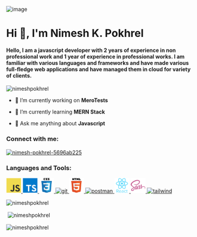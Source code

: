 ![image](https://cdn.discordapp.com/attachments/997487381634625557/1145327544694997022/github-banner.jpg)

<h1>Hi 👋, I'm Nimesh K. Pokhrel</h1>
<h4>Hello, I am a javascript developer with 2
years of experience in non professional
work and 1 year of experience in
professional works. I am familiar with
various languages and frameworks and
have made various full-fledge web
applications and have managed them in
cloud for variety of clients.</h4>

<p align="left"> <img src="https://komarev.com/ghpvc/?username=nimeshpokhrel&label=Profile%20views&color=0e75b6&style=flat" alt="nimeshpokhrel" /> </p>

- 🔭 I’m currently working on **MeroTests**

- 🌱 I’m currently learning **MERN Stack**

- 💬 Ask me anything about **Javascript**

<h3 align="left">Connect with me:</h3>
<p align="left">
<a href="https://linkedin.com/in/nimesh-pokhrel-5696ab225" target="blank"><img align="center" src="https://raw.githubusercontent.com/rahuldkjain/github-profile-readme-generator/master/src/images/icons/Social/linked-in-alt.svg" alt="nimesh-pokhrel-5696ab225" height="30" width="40" /></a>
</p>

<h3 align="left">Languages and Tools:</h3>
<p align="left"> <a href="https://developer.mozilla.org/en-US/docs/Web/JavaScript" target="_blank" rel="noreferrer"> <img src="https://raw.githubusercontent.com/devicons/devicon/master/icons/javascript/javascript-original.svg" alt="javascript" width="40" height="40"/> </a> <a href="https://www.typescriptlang.org/" target="_blank" rel="noreferrer"> <img src="https://raw.githubusercontent.com/devicons/devicon/master/icons/typescript/typescript-original.svg" alt="typescript" width="40" height="40"/> </a> <a href="https://www.w3schools.com/css/" target="_blank" rel="noreferrer"> <img src="https://raw.githubusercontent.com/devicons/devicon/master/icons/css3/css3-original-wordmark.svg" alt="css3" width="40" height="40"/> </a> <a href="https://git-scm.com/" target="_blank" rel="noreferrer"> <img src="https://www.vectorlogo.zone/logos/git-scm/git-scm-icon.svg" alt="git" width="40" height="40"/> </a> <a href="https://www.w3.org/html/" target="_blank" rel="noreferrer"> <img src="https://raw.githubusercontent.com/devicons/devicon/master/icons/html5/html5-original-wordmark.svg" alt="html5" width="40" height="40"/> </a> <a href="https://postman.com" target="_blank" rel="noreferrer"> <img src="https://www.vectorlogo.zone/logos/getpostman/getpostman-icon.svg" alt="postman" width="40" height="40"/> </a> <a href="https://reactjs.org/" target="_blank" rel="noreferrer"> <img src="https://raw.githubusercontent.com/devicons/devicon/master/icons/react/react-original-wordmark.svg" alt="react" width="40" height="40"/> </a> <a href="https://sass-lang.com" target="_blank" rel="noreferrer"> <img src="https://raw.githubusercontent.com/devicons/devicon/master/icons/sass/sass-original.svg" alt="sass" width="40" height="40"/> </a> <a href="https://tailwindcss.com/" target="_blank" rel="noreferrer"> <img src="https://www.vectorlogo.zone/logos/tailwindcss/tailwindcss-icon.svg" alt="tailwind" width="40" height="40"/> </a> </p>

<p><img align="center" src="https://github-readme-stats.vercel.app/api/top-langs?username=nimeshpokhrel&show_icons=true&locale=en&layout=compact&theme=gruvbox&border_color=false" alt="nimeshpokhrel" /></p>

<p>&nbsp;<img align="center" src="https://github-readme-stats.vercel.app/api?username=nimeshpokhrel&show_icons=true&locale=en&theme=gruvbox&border_color=false" alt="nimeshpokhrel" /></p>

<p><img align="center" src="https://github-readme-streak-stats.herokuapp.com/?user=nimeshpokhrel&theme=gruvbox&border_color=false" alt="nimeshpokhrel" /></p>
